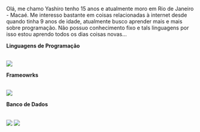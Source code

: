 Olá, me chamo Yashiro tenho 15 anos e atualmente moro em Rio de Janeiro - Macaé. Me interesso bastante em coisas relacionadas à internet desde quando tinha 9 anos de idade, atualmente busco aprender mais e mais sobre programação. Não possuo conhecimento fixo e tals linguagens por isso estou aprendo todos os dias coisas novas...

**Linguagens de Programação**
<div style="display: inline_block"><br>
  <img src="https://img.shields.io/badge/python-3670A0?style=for-the-badge&logo=python&logoColor=ffdd54">
</div>

**Frameowrks**
<div style="display: inline_block"><br>
  <img align="center"src="https://img.shields.io/badge/node.js-6DA55F?style=for-the-badge&logo=node.js&logoColor=white">
</div>

**Banco de Dados**
<div style="display: inline_block"><br>
  <img align="center" src="https://img.shields.io/badge/MongoDB-%234ea94b.svg?style=for-the-badge&logo=mongodb&logoColor=white">
  <img align="center" src="https://img.shields.io/badge/sqlite-%2307405e.svg?style=for-the-badge&logo=sqlite&logoColor=white">
</div>
